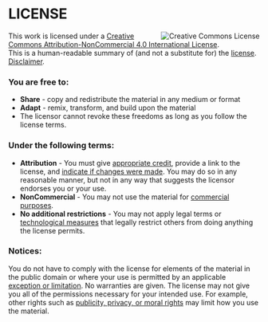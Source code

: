 # LICENSE
<a rel="license" href="http://creativecommons.org/licenses/by-nc/4.0/"><img alt="Creative Commons License" style="border-width:0" align="right" src="https://i.creativecommons.org/l/by-nc/4.0/88x31.png"/></a>
This work is licensed under a <a rel="license" href="http://creativecommons.org/licenses/by-nc/4.0/">Creative Commons Attribution-NonCommercial 4.0 International License</a>.
</br>
This is a human-readable summary of (and not a substitute for) the [license](https://creativecommons.org/licenses/by-nc/4.0/legalcode). [Disclaimer](https://creativecommons.org/licenses/by-nc/4.0).

### You are free to:
* **Share** - copy and redistribute the material in any medium or format
* **Adapt** - remix, transform, and build upon the material
* The licensor cannot revoke these freedoms as long as you follow the license terms.

### Under the following terms:
* **Attribution** - You must give [appropriate credit](https://creativecommons.org/licenses/by-nc/4.0), provide a link to the license, and [indicate if changes were made](https://creativecommons.org/licenses/by-nc/4.0). You may do so in any reasonable manner, but not in any way that suggests the licensor endorses you or your use.
* **NonCommercial** - You may not use the material for [commercial purposes](https://creativecommons.org/licenses/by-nc/4.0).
* **No additional restrictions** - You may not apply legal terms or [technological measures](https://creativecommons.org/licenses/by-nc/4.0) that legally restrict others from doing anything the license permits.

### Notices:
You do not have to comply with the license for elements of the material in the public domain or where your use is permitted by an applicable [exception or limitation](https://creativecommons.org/licenses/by-nc/4.0).
No warranties are given. The license may not give you all of the permissions necessary for your intended use. For example, other rights such as [publicity, privacy, or moral rights](https://creativecommons.org/licenses/by-nc/4.0) may limit how you use the material.